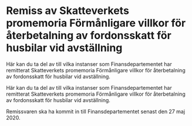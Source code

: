 # Remiss av Skatteverkets promemoria Förmånligare villkor för återbetalning av fordonsskatt för husbilar vid avställning

Här kan du ta del av till vilka instanser som Finansdepartementet har remitterat Skatteverkets promemoria Förmånligare villkor för återbetalning av fordonsskatt för husbilar vid avställning.

Här kan du ta del av till vilka instanser som Finansdepartementet har remitterat Skatteverkets promemoria Förmånligare villkor för återbetalning av fordonsskatt för husbilar vid avställning.

Remissvaren ska ha kommit in till Finansdepartementet senast den 27 maj 2020.
